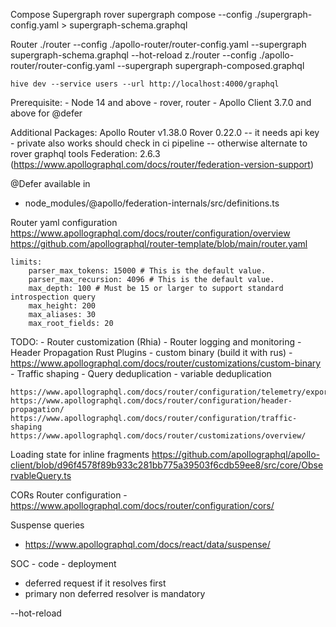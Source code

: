 Compose Supergraph
    rover supergraph compose --config ./supergraph-config.yaml > supergraph-schema.graphql
    
Router
    ./router --config ./apollo-router/router-config.yaml --supergraph supergraph-schema.graphql --hot-reload
    z./router --config ./apollo-router/router-config.yaml --supergraph supergraph-composed.graphql


    hive dev --service users --url http://localhost:4000/graphql

Prerequisite:
    - Node 14 and above
        - rover, router
    - Apollo Client 3.7.0 and above for @defer

Additional Packages:
    Apollo Router v1.38.0
    Rover 0.22.0
        -- it needs api key - private also works should check in ci pipeline 
        -- otherwise alternate to rover graphql tools
    Federation: 2.6.3 (https://www.apollographql.com/docs/router/federation-version-support)

@Defer available in
 - node_modules/@apollo/federation-internals/src/definitions.ts

Router yaml configuration
    https://www.apollographql.com/docs/router/configuration/overview
    https://github.com/apollographql/router-template/blob/main/router.yaml

    limits:
        parser_max_tokens: 15000 # This is the default value.
        parser_max_recursion: 4096 # This is the default value.
        max_depth: 100 # Must be 15 or larger to support standard introspection query
        max_height: 200
        max_aliases: 30
        max_root_fields: 20

TODO: 
    - Router customization
        (Rhia)
            - Router logging and monitoring
            - Header Propagation
        Rust Plugins
            - custom binary (build it with rus)
            - https://www.apollographql.com/docs/router/customizations/custom-binary
    - Traffic shaping
        - Query deduplication
        - variable deduplication
    
    https://www.apollographql.com/docs/router/configuration/telemetry/exporters/logging/overview/
    https://www.apollographql.com/docs/router/configuration/header-propagation/
    https://www.apollographql.com/docs/router/configuration/traffic-shaping
    https://www.apollographql.com/docs/router/customizations/overview/

Loading state for inline fragments
    https://github.com/apollographql/apollo-client/blob/d96f4578f89b933c281bb775a39503f6cdb59ee8/src/core/ObservableQuery.ts

CORs Router configuration
    - https://www.apollographql.com/docs/router/configuration/cors/

Suspense queries
 - https://www.apollographql.com/docs/react/data/suspense/


SOC
    - code
    - deployment

- deferred request if it resolves first
- primary non  deferred resolver is mandatory


--hot-reload
